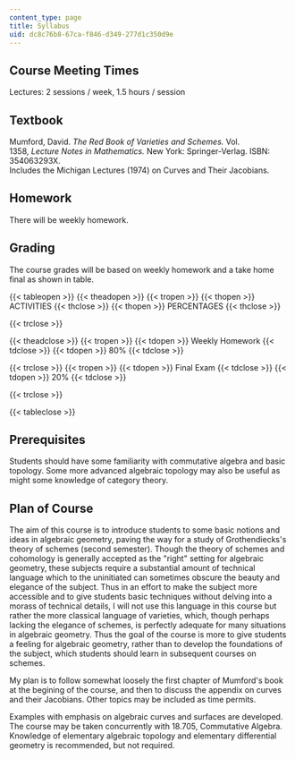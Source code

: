 ```yaml
---
content_type: page
title: Syllabus
uid: dc8c76b8-67ca-f846-d349-277d1c350d9e
---
```


Course Meeting Times
--------------------

Lectures: 2 sessions / week, 1.5 hours / session

Textbook
--------

Mumford, David. _The Red Book of Varieties and Schemes._ Vol. 1358, _Lecture Notes in Mathematics._ New York: Springer-Verlag. ISBN: 354063293X.  
Includes the Michigan Lectures (1974) on Curves and Their Jacobians.

Homework
--------

There will be weekly homework.

Grading
-------

The course grades will be based on weekly homework and a take home final as shown in table.

{{< tableopen >}}
{{< theadopen >}}
{{< tropen >}}
{{< thopen >}}
ACTIVITIES
{{< thclose >}}
{{< thopen >}}
PERCENTAGES
{{< thclose >}}

{{< trclose >}}

{{< theadclose >}}
{{< tropen >}}
{{< tdopen >}}
Weekly Homework
{{< tdclose >}}
{{< tdopen >}}
80%
{{< tdclose >}}

{{< trclose >}}
{{< tropen >}}
{{< tdopen >}}
Final Exam
{{< tdclose >}}
{{< tdopen >}}
20%
{{< tdclose >}}

{{< trclose >}}

{{< tableclose >}}

Prerequisites
-------------

Students should have some familiarity with commutative algebra and basic topology. Some more advanced algebraic topology may also be useful as might some knowledge of category theory.

Plan of Course
--------------

The aim of this course is to introduce students to some basic notions and ideas in algebraic geometry, paving the way for a study of Grothendiecks's theory of schemes (second semester). Though the theory of schemes and cohomology is generally accepted as the "right" setting for algebraic geometry, these subjects require a substantial amount of technical language which to the uninitiated can sometimes obscure the beauty and elegance of the subject. Thus in an effort to make the subject more accessible and to give students basic techniques without delving into a morass of technical details, I will not use this language in this course but rather the more classical language of varieties, which, though perhaps lacking the elegance of schemes, is perfectly adequate for many situations in algebraic geometry. Thus the goal of the course is more to give students a feeling for algebraic geometry, rather than to develop the foundations of the subject, which students should learn in subsequent courses on schemes.

My plan is to follow somewhat loosely the first chapter of Mumford's book at the begining of the course, and then to discuss the appendix on curves and their Jacobians. Other topics may be included as time permits.

Examples with emphasis on algebraic curves and surfaces are developed. The course may be taken concurrently with 18.705, Commutative Algebra. Knowledge of elementary algebraic topology and elementary differential geometry is recommended, but not required.